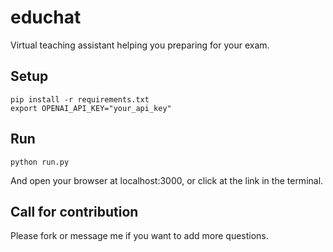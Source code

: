# educhat

Virtual teaching assistant helping you preparing for your exam.

## Setup

```
pip install -r requirements.txt
export OPENAI_API_KEY="your_api_key"
```

## Run

```
python run.py
```
And open your browser at localhost:3000, or click at the link in the terminal.

## Call for contribution

Please fork or message me if you want to add more questions.